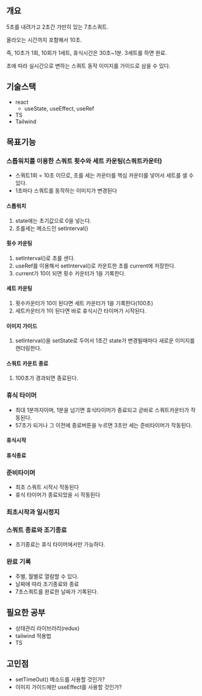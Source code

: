 ## 개요


5초를 내려가고 2초간 가만히 있는 7초스쿼트. 

올라오는 시간까지 포함해서 10초. 

즉, 10초가 1회, 10회가 1세트, 휴식시간은 30초~1분. 3세트를 하면 완료.

초에 따라 실시간으로 변하는 스쿼트 동작 이미지를 가이드로 삼을 수 있다.

## 기술스택
- react
  - useState, useEffect, useRef
- TS
- Tailwind

## 목표기능

### 스톱워치를 이용한 스쿼트 횟수와 세트 카운팅(스쿼트카운터)

- 스쿼트1회 = 10초 이므로, 초를 세는 카운터를 핵심 카운터를 넣어서 세트를 셀 수 있다.  
- 1초마다 스쿼트를 동작하는 이미지가 변경된다

#### 스톱워치 
1. state에는 초기값으로 0을 넣는다. 
2. 초를세는 메소드인 setInterval()

#### 횟수 카운팅 
1. setInterval()로 초를 센다.
2. useRef를 이용해서 setInterval()로 카운트한 초를 current에 저장한다. 
3. current가 10이 되면 횟수 카운터가 1을 기록한다. 

#### 세트 카운팅 
1. 횟수카운터가 10이 된다면 세트 카운터가 1을 기록한다(100초)
2. 세트카운터가 1이 된다면 바로 휴식시간 타이머가 시작된다.

#### 이미지 가이드 
1. setInterval()을  setState로 두어서 1초간 state가 변경될때마다 새로운 이미지를 렌더링한다.

#### 스쿼트 카운트 종료 
1. 100초가 경과되면 종료된다.

### 휴식 타이머 

- 최대 1분까지이며, 1분을 넘기면 휴식타이머가 종료되고 곧바로 스쿼트카운터가 작동된다. 
- 57초가 되거나 그 이전에 종료버튼을 누르면 3초만 세는 준비타이머가 작동된다.

#### 휴식시작 

#### 휴식종료 

### 준비타이머

- 최초 스쿼트 시작시 작동된다
- 휴식 타이머가 종료되었을 시 작동된다

### 최초시작과 일시정지

### 스쿼트 종료와 조기종료

- 조기종료는 휴식 타이머에서만 가능하다.

### 완료 기록

- 주별, 월별로 열람할 수 있다. 
- 날짜에 따라 조기종료와 종료
- 7초스쿼트를 완료한 날짜가 기록된다. 

## 필요한 공부
- 상태관리 라이브러리(redux)
- tailwind 적용법
- TS 

## 고민점
- setTimeOut() 메소드를 사용할 것인가? 
- 이미지 가이드에만 useEffect를 사용할 것인가?
